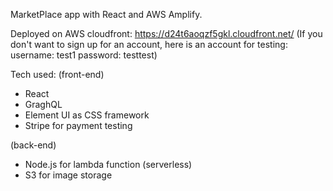 MarketPlace app with React and AWS Amplify.

Deployed on AWS cloudfront: https://d24t6aoqzf5gkl.cloudfront.net/
(If you don't want to sign up for an account, here is an account for testing: 
  username: test1
  password: testtest)

Tech used:
(front-end)
- React
- GraghQL
- Element UI as CSS framework
- Stripe for payment testing

(back-end)
- Node.js for lambda function (serverless)
- S3 for image storage
